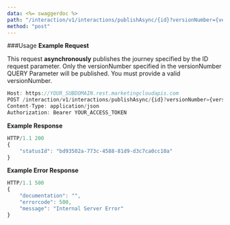 ```yaml
---
data: <%= swaggerdoc %>
path: "/interaction/v1/interactions/publishAsync/{id}?versionNumber={versionNumber}"
method: "post"
---
```


###Usage
**Example Request**

This request **asynchronously** publishes the journey specified by the ID request parameter. Only the versionNumber specified in the versionNumber QUERY Parameter will be published. You must provide a valid versionNumber.

```js
Host: https://YOUR_SUBDOMAIN.rest.marketingcloudapis.com
POST /interaction/v1/interactions/publishAsync/{id}?versionNumber={versionNumber}
Content-Type: application/json
Authorization: Bearer YOUR_ACCESS_TOKEN
```

**Example Response**
```js
HTTP/1.1 200
{
    "statusId": "bd93502a-773c-4588-81d9-d3c7ca0cc10a"
}
```

**Example Error Response**
```js
HTTP/1.1 500
{
    "documentation": "",
    "errorcode": 500,
    "message": "Internal Server Error"
}
```
